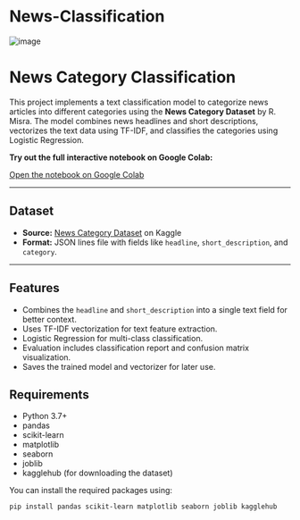 # News-Classification
![image](https://github.com/user-attachments/assets/55c6bb3c-2213-43fa-bd8a-7ad2122278f8)

# News Category Classification

This project implements a text classification model to categorize news articles into different categories using the **News Category Dataset** by R. Misra. The model combines news headlines and short descriptions, vectorizes the text data using TF-IDF, and classifies the categories using Logistic Regression.

**Try out the full interactive notebook on Google Colab:**

[Open the notebook on Google Colab](https://colab.research.google.com/drive/1dp5HIJ2EluNM4PfQ5uAAF_DpwwK3XUQH?usp=sharing)

---
## Dataset

- **Source:** [News Category Dataset](https://www.kaggle.com/rmisra/news-category-dataset) on Kaggle
- **Format:** JSON lines file with fields like `headline`, `short_description`, and `category`.

---
## Features
- Combines the `headline` and `short_description` into a single text field for better context.
- Uses TF-IDF vectorization for text feature extraction.
- Logistic Regression for multi-class classification.
- Evaluation includes classification report and confusion matrix visualization.
- Saves the trained model and vectorizer for later use.
## Requirements
- Python 3.7+
- pandas
- scikit-learn
- matplotlib
- seaborn
- joblib
- kagglehub (for downloading the dataset)

You can install the required packages using:

```bash
pip install pandas scikit-learn matplotlib seaborn joblib kagglehub



